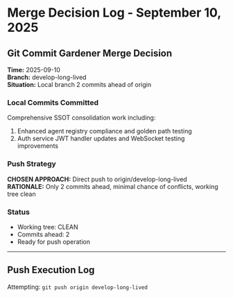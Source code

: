 # Merge Decision Log - September 10, 2025

## Git Commit Gardener Merge Decision

**Time:** 2025-09-10  
**Branch:** develop-long-lived  
**Situation:** Local branch 2 commits ahead of origin

### Local Commits Committed
Comprehensive SSOT consolidation work including:
1. Enhanced agent registry compliance and golden path testing
2. Auth service JWT handler updates and WebSocket testing improvements

### Push Strategy
**CHOSEN APPROACH:** Direct push to origin/develop-long-lived  
**RATIONALE:** Only 2 commits ahead, minimal chance of conflicts, working tree clean

### Status
- Working tree: CLEAN
- Commits ahead: 2  
- Ready for push operation

---

## Push Execution Log
Attempting: `git push origin develop-long-lived`
